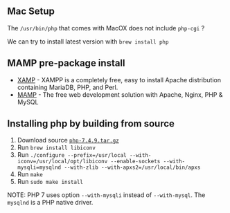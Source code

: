 
## Mac Setup

The `/usr/bin/php` that comes with MacOX does not include `php-cgi` ?

We can try to install latest version with `brew install php`

## MAMP pre-package install

* [XAMP](https://www.apachefriends.org/index.html) - XAMPP is a completely free, easy to install Apache distribution containing MariaDB, PHP, and Perl. 
* [MAMP](https://www.mamp.info/en/mamp) - The free web development solution with Apache, Nginx, PHP & MySQL

## Installing php by building from source

1. Download source [`php-7.4.9.tar.gz`](https://www.php.net/downloads)
2. Run `brew install libiconv`
3. Run `./configure --prefix=/usr/local --with-iconv=/usr/local/opt/libiconv --enable-sockets --with-mysqli=mysqlnd --with-zlib --with-apxs2=/usr/local/bin/apxs`
4. Run `make`
5. Run `sudo make install`

NOTE: PHP 7 uses option `--with-mysqli` instead of `--with-mysql`. The `mysqlnd` is a PHP native driver.
